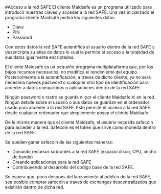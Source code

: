 #Acceso a la red SAFE
El cliente Maidsafe es un programa utilizado para introducir nuestras claves y acceder a la red SAFE. Una vez inicializado el programa cliente Maidsafe pedirá los siguientes datos.

* Clave
* PIN
* Password

Con estos datos la red SAFE autentifica al usuario dentro de la red SAFE y desencripta su atlas de datos lo cual le permite el acceso a la totalidad de sus datos igualmente encriptados.

El cliente Maidsafe es un pequeño programa multiplataforma que, por los bajos recursos necesarios, no modifica el rendimiento del equipo. Posteriormente a la autentificación, a traves de dicho cliente, ya no será necesario nuevos password o cualquier otro tipo de identificación para acceder a datos compartidos o aplicaciones dentro de la red SAFE.

Ningún password o rastro se guarda ni por el cliente Maidsafe ni en la red. Ningún detalle sobre el usuario o sus datos se guardan en el ordenador usado para acceder a la red SAFE. Esto permite el acceso a la red SAFE desde cualquier ordenador que simplemente posea el cliente Maidsafe.

De la misma manera que el cliente Maidsafe, el usuario necesita safecoin para acceder a la red. Safecoin es el token que sirve como moneda dentro de la red SAFE.

Se pueden ganar safecoin de las siguientes maneras:

* Donando recursos sobrantes a la red SAFE (espacio disco, CPU, ancho de banda)
* Creando aplicaciones para la red SAFE
* Contribuyendo al desarrollo del codigo base de la red SAFE.

Se espera que, poco despues del lanzamiento al público de la red SAFE, sea posible comprar safecoin a traves de exchanges descentralizados que existirán dentro de dicha red.
